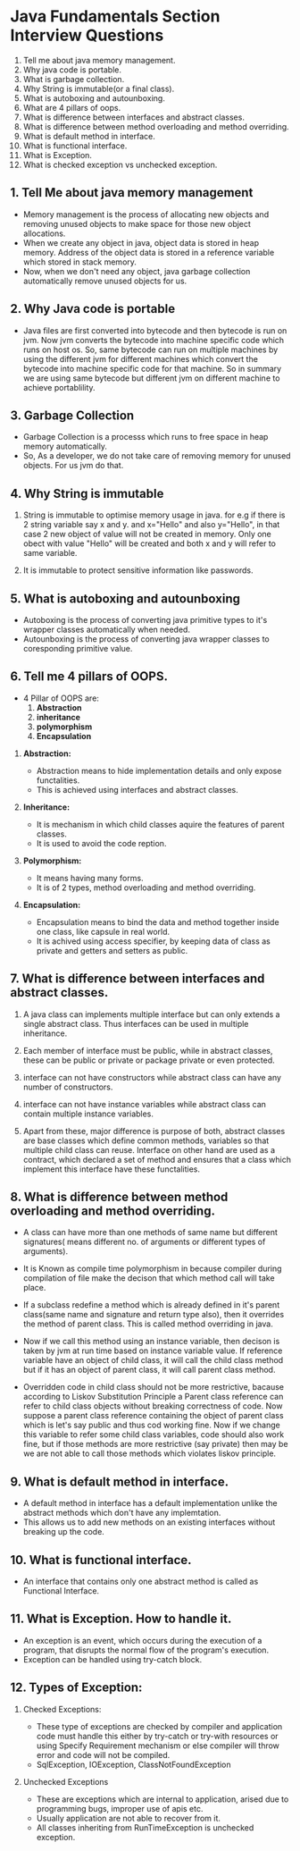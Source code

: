 # Java Fundamentals Section Interview Questions
1. Tell me about java memory management.
2. Why java code is portable.
3. What is garbage collection.
4. Why String is immutable(or a final class).
5. What is autoboxing and autounboxing.
6. What are 4 pillars of oops.
7. What is difference between interfaces and abstract classes.
8. What is difference between method overloading and method overriding.
9. What is default method in interface.
10. What is functional interface.
11. What is Exception.
12. What is checked exception vs unchecked exception.

## 1. Tell Me about java memory management
- Memory management is the process of allocating new objects and removing unused objects to make space for those new object allocations.
- When we create any object in java, object data is stored in heap memory. Address of the object data is stored in a reference variable which stored in stack memory.
- Now, when we don't need any object, java garbage collection automatically remove unused objects for us.


## 2. Why Java code is portable
- Java files are first converted into bytecode and then bytecode is run on jvm. Now jvm converts the bytecode into machine specific code which runs on host os. So, same bytecode can run on multiple machines by using the different jvm for different machines which convert the bytecode into machine specific code for that machine. So in summary we are using same bytecode but different jvm on different machine to achieve portablility.

## 3. Garbage Collection
- Garbage Collection is a processs which runs to free space in heap memory automatically.
- So, As a developer, we do not take care of removing memory for unused objects. For us jvm do that.

## 4. Why String is immutable
1. String is immutable to optimise memory usage in java. for e.g if there is 2 string variable say x and y. and x="Hello" and also y="Hello", in that case 2 new object of value will not be created in memory. Only one obect with value "Hello" will be created and both x and y will refer to same variable.

2. It is immutable to protect sensitive information like passwords.

## 5. What is autoboxing and autounboxing 
- Autoboxing is the process of converting java primitive types to it's wrapper classes automatically when needed.
- Autounboxing is the process of converting java wrapper classes to coresponding primitive value.

## 6. Tell me 4 pillars of OOPS.
- 4 Pillar of OOPS are:
    1. **Abstraction**
    2. **inheritance**
    3. **polymorphism**
    4. **Encapsulation**
1. **Abstraction:** 
    - Abstraction means to hide implementation details and only expose functalities. 
    - This is achieved using interfaces and abstract classes. 

2. **Inheritance:** 
    - It is mechanism in which child classes aquire the features of parent classes. 
    - It is used to avoid the code reption.

3. **Polymorphism:** 
    - It means having many forms.
    - It is of 2 types, method overloading and method overriding.

4. **Encapsulation:**
    - Encapsulation means to bind the data and method together inside one class, like capsule in real world.
    - It is achived using access specifier, by keeping data of class as private and getters and setters as public.

## 7. What is difference between interfaces and abstract classes.
1. A java class can implements multiple interface but can only extends a single abstract class. Thus interfaces can be used in multiple inheritance.
    
2. Each member of interface must be public, while in abstract classes, these can be public or private or package private or even protected.
    
3. interface can not have constructors while abstract class can have any number of constructors.

4. interface can not have instance variables while abstract class can contain multiple instance variables.

5. Apart from these, major difference is purpose of both, abstract classes are base classes which define common methods, variables so that multiple child class can reuse. Interface on other hand are used as a contract, which declared a set of method and ensures that a class which implement this interface have these functalities.

## 8. What is difference between method overloading and method overriding.
- A class can have more than one methods of same name but different signatures( means different no. of arguments or different types of arguments).    
- It is Known as compile time polymorphism in  because compiler during compilation of file make the decison that which method call will take place.
- If a subclass redefine a method which is already defined in it's parent class(same name and signature and return type also), then it overrides the method of parent class. This is called method overriding in java.
    
- Now if we call this method using an instance variable, then decison is taken by jvm at run time based on instance variable value. If reference variable have an object of child class, it will call the child class method but if it has an object of parent class, it will call parent class method.
    
- Overridden code in child class should not be more restrictive, bacause according to Liskov Substitution Principle a Parent class reference can refer to child class objects without breaking correctness of code. Now suppose a parent class reference containing the object of parent class which is let's say public and thus cod working fine. Now if we change this variable to refer some child class variables, code should also work fine, but if those methods are more restrictive (say private) then may be we are not able to call those methods which violates liskov principle.

## 9. What is default method in interface.
- A default method in interface has a default implementation unlike the abstract methods which don't have any implemtation.
- This allows us to add new methods on an existing interfaces without breaking up the code.

## 10. What is functional interface.
- An interface that contains only one abstract method is called as Functional Interface.

## 11. What is Exception. How to handle it.
- An exception is an event, which occurs during the execution of a program, that disrupts the normal flow of the program's execution.
- Exception can be handled using try-catch block.

## 12. Types of Exception:
1. Checked Exceptions:
    - These type of exceptions are checked by compiler and application code must handle this either by try-catch or try-with resources or using Specify Requirement mechanism or else compiler will throw error and code will not be compiled.
    - SqlException, IOException, ClassNotFoundException
    
2. Unchecked Exceptions
    - These are exceptions which are internal to application, arised due to programming bugs, improper use of apis etc.
    - Usually application are not able to recover from it.
    - All classes inheriting from RunTimeException is unchecked exception.
